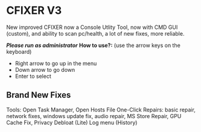# CFIXER V3

New improved CFIXER now a Console Utlity Tool, now with CMD GUI (custom), and ability to scan pc/health, a lot of new fixes, more reliable.


***Please run as administrator***
__How to use?:__ (use the arrow keys on the keyboard)
   - Right arrow to go up in the menu
   - Down arrow to go down
   - Enter to select






## Brand New Fixes 
Tools: Open Task Manager, Open Hosts File
One-Click Repairs: basic repair, network fixes, windows update fix, audio repair, MS Store Repair, GPU Cache Fix, Privacy Debloat (Lite)
Log menu (History)

